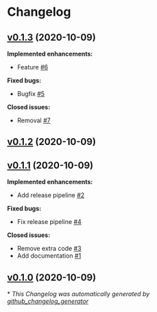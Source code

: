 # Changelog

## [v0.1.3](https://github.com/mpetrun5/release-pipeline-example/tree/v0.1.3) (2020-10-09)

**Implemented enhancements:**

- Feature [\#6](https://github.com/mpetrun5/release-pipeline-example/issues/6)

**Fixed bugs:**

- Bugfix [\#5](https://github.com/mpetrun5/release-pipeline-example/issues/5)

**Closed issues:**

- Removal [\#7](https://github.com/mpetrun5/release-pipeline-example/issues/7)

## [v0.1.2](https://github.com/mpetrun5/release-pipeline-example/tree/v0.1.2) (2020-10-09)

## [v0.1.1](https://github.com/mpetrun5/release-pipeline-example/tree/v0.1.1) (2020-10-09)

**Implemented enhancements:**

- Add release pipeline [\#2](https://github.com/mpetrun5/release-pipeline-example/issues/2)

**Fixed bugs:**

- Fix release pipeline [\#4](https://github.com/mpetrun5/release-pipeline-example/issues/4)

**Closed issues:**

- Remove extra code [\#3](https://github.com/mpetrun5/release-pipeline-example/issues/3)
- Add documentation [\#1](https://github.com/mpetrun5/release-pipeline-example/issues/1)

## [v0.1.0](https://github.com/mpetrun5/release-pipeline-example/tree/v0.1.0) (2020-10-09)



\* *This Changelog was automatically generated by [github_changelog_generator](https://github.com/github-changelog-generator/github-changelog-generator)*
